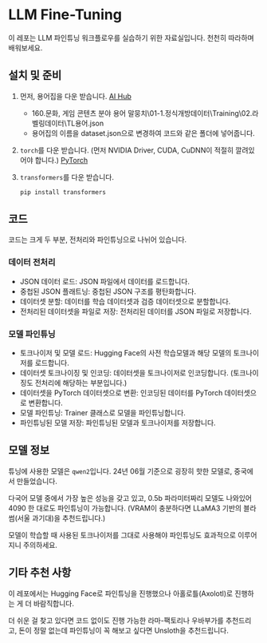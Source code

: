 # LLM Fine-Tuning

이 레포는 LLM 파인튜닝 워크플로우를 실습하기 위한 자료실입니다. 천천히 따라하며 배워보세요.

## 설치 및 준비

1. 먼저, 용어집을 다운 받습니다. [AI Hub](https://www.aihub.or.kr/aihubdata/data/view.do?currMenu=115&topMenu=100&aihubDataSe=data&dataSetSn=71614)
    - 160.문화, 게임 콘텐츠 분야 용어 말뭉치\01-1.정식개방데이터\Training\02.라벨링데이터\TL용어.json
    - 용어집의 이름을 dataset.json으로 변경하여 코드와 같은 폴더에 넣어줍니다.

2. `torch`를 다운 받습니다. (먼저 NVIDIA Driver, CUDA, CuDNN이 적절히 깔려있어야 합니다.) [PyTorch](https://pytorch.org/)

3. `transformers`를 다운 받습니다.
    ```bash
    pip install transformers
    ```

## 코드

코드는 크게 두 부분, 전처리와 파인튜닝으로 나뉘어 있습니다.

### 데이터 전처리
- JSON 데이터 로드: JSON 파일에서 데이터를 로드합니다.
- 중첩된 JSON 플래트닝: 중첩된 JSON 구조를 평탄화합니다.
- 데이터셋 분할: 데이터를 학습 데이터셋과 검증 데이터셋으로 분할합니다.
- 전처리된 데이터셋을 파일로 저장: 전처리된 데이터를 JSON 파일로 저장합니다.

### 모델 파인튜닝
- 토크나이저 및 모델 로드: Hugging Face의 사전 학습모델과 해당 모델의 토크나이저를 로드합니다.
- 데이터셋 토크나이징 및 인코딩: 데이터셋을 토크나이저로 인코딩합니다. (토크나이징도 전처리에 해당하는 부분입니다.)
- 데이터셋을 PyTorch 데이터셋으로 변환: 인코딩된 데이터를 PyTorch 데이터셋으로 변환합니다.
- 모델 파인튜닝: Trainer 클래스로 모델을 파인튜닝합니다.
- 파인튜닝된 모델 저장: 파인튜닝된 모델과 토크나이저를 저장합니다.

## 모델 정보

튜닝에 사용한 모델은 `qwen2`입니다. 24년 06월 기준으로 굉장히 핫한 모델로, 중국에서 만들었습니다.

다국어 모델 중에서 가장 높은 성능을 갖고 있고, 0.5b 파라미터짜리 모델도 나와있어 4090 한 대로도 파인튜닝이 가능합니다. (VRAM이 충분하다면 LLaMA3 기반의 블라썸(서울 과기대)을 추천드립니다.)

모델이 학습할 때 사용된 토크나이저를 그대로 사용해야 파인튜닝도 효과적으로 이루어지니 주의하세요.

## 기타 추천 사항

이 레포에서는 Hugging Face로 파인튜닝을 진행했으나 아홀로틀(Axolotl)로 진행하는 게 더 바람직합니다.

더 쉬운 걸 찾고 있다면 코드 없이도 진행 가능한 라마-팩토리나 우바부가를 추천드리고, 돈이 정말 없는데 파인튜닝이 꼭 해보고 싶다면 Unsloth을 추천드립니다.

